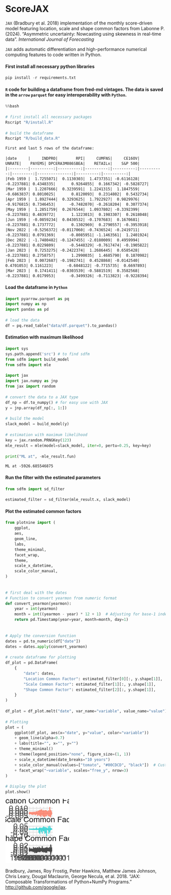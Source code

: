 # ScoreJAX

`JAX` (Bradbury et al. 2018) implementation of the monthly score-driven
model featuring location, scale and shape common factors from Labonne P.
(2024). “Asymmetric uncertainty: Nowcasting using skewness in real-time
data”. *International Journal of Forecasting*

`JAX` adds automatic differentiation and high-performance numerical
computing features to code written in Python.

#### First install all necessary python libraries

``` python
pip install -r requirements.txt
```

#### `R` code for building a dataframe from fred-md vintages. The data is saved in the `arrow` `parquet` for easy interoperability with `Python`.

``` python
%%bash

# first install all necessary packages
Rscript "R/install.R"

# build the dataframe
Rscript "R/build_data.R"
```

    First and last 5 rows of the dataframe:

    |date     |     INDPRO|        RPI|     CUMFNS|     CE16OV|     UNRATE|    PAYEMS| DPCERA3M086SBEA|    RETAILx|    S&P 500|
    |:--------|----------:|----------:|----------:|----------:|----------:|---------:|---------------:|----------:|----------:|
    |Feb 1959 |  1.7255071|  0.1130303|  1.4737351| -0.6116128| -0.2237881| 0.4348335|       0.9264855|  0.1667342| -0.5828727|
    |Mar 1959 |  1.2207666|  0.3239591|  1.2241315|  1.1847559| -0.6863837| 0.8010025|       0.8120093|  0.2314802|  0.5432734|
    |Apr 1959 |  1.8927444|  0.3293625|  1.7922927|  0.9829976| -0.9176815| 0.7346453|      -0.7482070| -0.2618204|  0.3077374|
    |May 1959 |  1.2851759|  0.2676544|  1.0937802| -0.3392399| -0.2237881| 0.4839772|       1.1223013|  0.1983307|  0.2618048|
    |Jun 1959 | -0.0859234|  0.0430532| -0.1707683|  0.1670681| -0.2237881| 0.1737772|       0.1302969|  0.2790557| -0.3953918|
    |Nov 2022 | -0.5256372| -0.0117060| -0.7436524| -0.2419711| -0.2237881| 0.0791369|      -0.8085951| -1.1463561|  1.2401924|
    |Dec 2022 | -1.7480482| -0.1247455| -2.0180009|  0.4959994| -0.2237881| 0.0229809|      -0.5448329| -0.7617474| -0.1905822|
    |Jan 2023 |  0.7253275| -0.2422374|  1.2686445|  0.6585428| -0.2237881| 0.2758757|       1.2990035|  1.4685790|  0.1870982|
    |Feb 2023 |  0.0072687| -0.1982741|  0.4528868| -0.0142540|  0.4701053| 0.1161223|      -0.6048122| -0.7715735|  0.6697893|
    |Mar 2023 |  0.1741411| -0.0303539| -0.5881519|  0.3582568| -0.2237881| 0.0179953|      -0.3499326| -0.7113823| -0.9228394|

#### Load the dataframe in `Python`

``` python
import pyarrow.parquet as pq
import numpy as np
import pandas as pd

# load the data
df = pq.read_table("data/df.parquet").to_pandas()
```

#### Estimation with maximum likelihood

``` python
import sys
sys.path.append('src') # to find sdfm
from sdfm import build_model
from sdfm import mle

import jax
import jax.numpy as jnp
from jax import random

# convert the data to a JAX type
df_np = df.to_numpy() # for easy use with JAX
y = jnp.array(df_np[:, 1:])

# build the model
slack_model = build_model(y)

# estimation with maximum likelihood
key = jax.random.PRNGKey(123)
mle_result = mle(model=slack_model, iter=0, pertu=0.25, key=key)

print("ML at", -mle_result.fun)
```

    ML at -5926.685546875

#### Run the filter with the estimated parameters

``` python
from sdfm import sd_filter

estimated_filter = sd_filter(mle_result.x, slack_model)
```

#### Plot the estimated common factors

``` python
from plotnine import (
    ggplot,
    aes,
    geom_line,
    labs,
    theme_minimal,
    facet_wrap,
    theme,
    scale_x_datetime,
    scale_color_manual,
)


# first deal with the dates
# Function to convert yearmon from numeric format
def convert_yearmon(yearmon):
    year = int(yearmon)
    month = int((yearmon - year) * 12 + 1)  # Adjusting for base-1 index
    return pd.Timestamp(year=year, month=month, day=1)


# Apply the conversion function
dates = pd.to_numeric(df["date"])
dates = dates.apply(convert_yearmon)

# create dataframe for plotting
df_plot = pd.DataFrame(
    {
        "date": dates,
        "Location Common Factor": estimated_filter[0][:, y.shape[1]],
        "Scale Common Factor": estimated_filter[1][:, y.shape[1]],
        "Shape Common Factor": estimated_filter[2][:, y.shape[1]],
    }
)

df_plot = df_plot.melt("date", var_name="variable", value_name="value")

# Plotting
plot = (
    ggplot(df_plot, aes(x="date", y="value", color="variable"))
    + geom_line(alpha=0.7)
    + labs(title="", x="", y="")
    + theme_minimal()
    + theme(legend_position="none", figure_size=(1, 1))
    + scale_x_datetime(date_breaks="10 years")
    + scale_color_manual(values=["tomato", "#00CDCD", "black"])  # Custom colors
    + facet_wrap("~variable", scales="free_y", nrow=3)
)

# Display the plot
plot.show()
```

![](README_files/figure-markdown_github/cell-7-output-1.png)

Bradbury, James, Roy Frostig, Peter Hawkins, Matthew James Johnson,
Chris Leary, Dougal Maclaurin, George Necula, et al. 2018. “JAX:
Composable Transformations of Python+NumPy Programs.”
<http://github.com/google/jax>.
